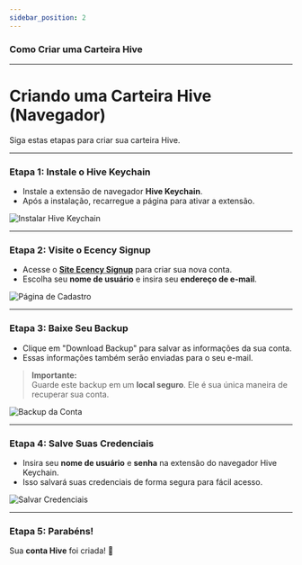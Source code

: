 ```yaml
---
sidebar_position: 2
---
```


### Como Criar uma Carteira Hive

---

# Criando uma Carteira Hive (Navegador)

Siga estas etapas para criar sua carteira Hive.

---

### Etapa 1: Instale o Hive Keychain

- Instale a extensão de navegador **Hive Keychain**.  
- Após a instalação, recarregue a página para ativar a extensão.

![Instalar Hive Keychain](../../../../../src/assets/Hive-Wallet/1.png)

---

### Etapa 2: Visite o Ecency Signup

- Acesse o <a href="https://ecency.com/signup" class="button-link" target="_blank">**Site Ecency Signup**</a> para criar sua nova conta.  
- Escolha seu **nome de usuário** e insira seu **endereço de e-mail**.

![Página de Cadastro](../../../../../src/assets/Hive-Wallet/2.png)

---

### Etapa 3: Baixe Seu Backup

- Clique em "Download Backup" para salvar as informações da sua conta.  
- Essas informações também serão enviadas para o seu e-mail.  

> **Importante:**  
> Guarde este backup em um **local seguro**. Ele é sua única maneira de recuperar sua conta.

![Backup da Conta](../../../../../src/assets/Hive-Wallet/3.png)

---

### Etapa 4: Salve Suas Credenciais

- Insira seu **nome de usuário** e **senha** na extensão do navegador Hive Keychain.  
- Isso salvará suas credenciais de forma segura para fácil acesso.

![Salvar Credenciais](../../../../../src/assets/Hive-Wallet/4.png)

---

### Etapa 5: Parabéns!

Sua **conta Hive** foi criada! 🎉  
